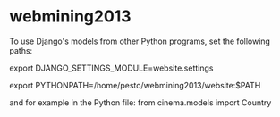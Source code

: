 webmining2013
=============

To use Django's models from other Python programs, set the following paths:

export DJANGO_SETTINGS_MODULE=website.settings

export PYTHONPATH=/home/pesto/webmining2013/website:$PATH

and for example in the Python file:
from cinema.models import Country
